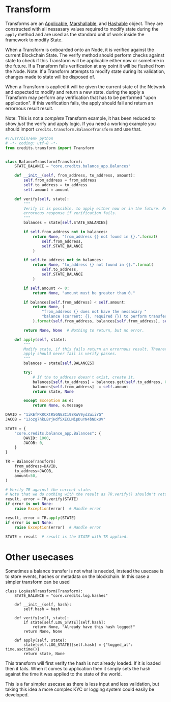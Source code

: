 # Transform
Transforms are an [Applicable](interfaces.html#applicable),
[Marshallable](interfaces.html#marshallable), and
[Hashable](interfaces.html#hashable) object.  They are constructed with all
nessasary values required to modify state during the ```apply``` method and are
used as the standard unit of work inside the framework to modify State.

When a Transform is onboarded onto an Node, it is verified against the current
Blockchain State. The verify method should perform checks against state to
check if this Transform will be applicable either now or sometime in the
future. If a Transform fails verification at any point it will be flushed from
the Node. Note: If a Transform attempts to modify state during its validation,
changes made to state will be disposed of.

When a Transform is applied it will be given the current state of the Network
and expected to modify and return a new state. during the apply a Transform may
perform any verification that has to be performed "upon application". If this
verification fails, the apply should fail and return an errornous result
result.

Note: This is not a _complete_ Transform example, it has been reduced to show
_just_ the verify and apply logic. If you need a working example you should
import ```credits.transform.BalanceTransform``` and use that.

```python
#!/usr/bin/env python
# -*- coding: utf-8 -*-
from credits.transform import Transform


class BalanceTransform(Transform):
    STATE_BALANCE = "core.credits.balance_app.Balances"

    def __init__(self, from_address, to_address, amount):
        self.from_address = from_address
        self.to_address = to_address
        self.amount = amount

    def verify(self, state):
        """
        Verify it is possible, to apply either now or in the future. Return an
        errornous response if verification fails.
        """
        balances = state[self.STATE_BALANCES]

        if self.from_address not in balances:
            return None, "from_address {} not found in {}.".format(
                self.from_address,
                self.STATE_BALANCE
            )

        if self.to_address not in balances:
            return None, "to_address {} not found in {}.".format(
                self.to_address,
                self.STATE_BALANCE
            )

        if self.amount <= 0:
            return None, "amount must be greater than 0."

        if balances[self.from_address] < self.amount:
            return None, (
                "from_address {} does not have the nessasary "
                "balance (current: {}, required {}) to perform transfer."
            ).format(self.from_address, balances[self.from_address], self.amount)

        return None, None  # Nothing to return, but no error.

    def apply(self, state):
        """
        Modify state, if this fails return an errornous result. Theoretially
        apply should never fail is verify passes.
        """
        balances = state[self.BALANCES]

        try:
            # If the to_address doesn't exist, create it.
            balances[self.to_address] = balances.get(self.to_address, 0) + self.amount
            balances[self.from_address] -= self.amount
            return state, None

        except Exception as e:
            return None, e.message

DAVID = "1iKEfPKRCXtR5GNGZCi98RuV9ydZuiiYG"
JACOB = "1Jozg7hkLBrjHdf5XECLMipDuYN4bNDxUV"

STATE = {
    "core.credits.balance_app.Balances": {
        DAVID: 1000,
        JACOB: 0,
    }
}

TR = BalanceTransform(
    from_address=DAVID,
    to_address=JACOB,
    amount=50,
)

# Verify TR against the current state.
# Note that we do nothing with the result as TR.verify() shouldn't return anything.
result, error = TR.verify(STATE)
if error is not None:
    raise Exception(error)  # Handle error

result, error = TR.apply(STATE)
if error is not None:
    raise Exception(error)  # Handle error

STATE = result  # result is the STATE with TR applied.
```

# Other usecases

Sometimes a balance transfer is not what is needed, instead the usecase is to store events, hashes or metadata on the 
blockchain. In this case a simpler transform can be used

```
class LogHashTransform(Transform):
    STATE_BALANCE = "core.credits.log.hashes"

    def __init__(self, hash):
        self.hash = hash

    def verify(self, state):
        if state[self.LOG_STATE][self.hash]:
            return None, "Already have this hash logged!"
        return None, None 

    def apply(self, state):
        state[self.LOG_STATE][self.hash] = {"logged_at": time.asctime()}
        return state, None
```

This transform will first verify the hash is not already loaded. If it is loaded then it fails. When it comes to 
application then it simply sets the hash against the time it was applied to the state of the world.

This is a far simpler usecase as there is less input and less validation, but taking this idea a more complex KYC or logging
system could easily be developed.
